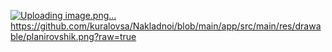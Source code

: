 [![Uploading image.png…]()](https://github.com/kuralovsa/Nakladnoi/blob/main/app/src/main/res/drawable/planirovshik.png?raw=true)https://github.com/kuralovsa/Nakladnoi/blob/main/app/src/main/res/drawable/planirovshik.png?raw=true
